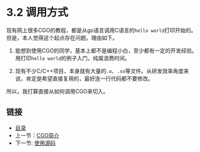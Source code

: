 # 3.2 调用方式

现有网上很多CGO的教程，都是从go语言调用C语言的`hello world`打印开始的。
但是，本人觉得这个起点存在问题。理由如下。

1. 能想到使用CGO的同学，基本上都不是编程小白，至少都有一定的开发经验。用打印`hello world`的例子入门，纯属浪费时间。

2. 现有不少C/C++项目，本身就有大量的`.o`、`.so`等文件。从研发效率角度来说，肯定是希望直接复用的，最好连一行代码都不要修改。

所以，我打算直接从如何调用CGO来切入。

## 链接

- [目录](directory.md)
- 上一节：[CGO简介](03.1.md)
- 下一节: [使用源码](03.2.1.md)
